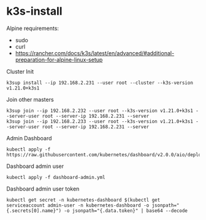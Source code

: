 # k3s-install

Alpine requirements:
- sudo
- curl
- https://rancher.com/docs/k3s/latest/en/advanced/#additional-preparation-for-alpine-linux-setup


Cluster Init
```
k3sup install --ip 192.168.2.231 --user root --cluster --k3s-version v1.21.0+k3s1
```
Join other masters
```
k3sup join --ip 192.168.2.232 --user root --k3s-version v1.21.0+k3s1 --server-user root --server-ip 192.168.2.231 --server
k3sup join --ip 192.168.2.233 --user root --k3s-version v1.21.0+k3s1 --server-user root --server-ip 192.168.2.231 --server
```

Admin Dashboard
```
kubectl apply -f https://raw.githubusercontent.com/kubernetes/dashboard/v2.0.0/aio/deploy/recommended.yaml
```

Dashboard admin user
```
kubectl apply -f dashboard-admin.yml
```

Dashboard admin user token
```
kubectl get secret -n kubernetes-dashboard $(kubectl get serviceaccount admin-user -n kubernetes-dashboard -o jsonpath="{.secrets[0].name}") -o jsonpath="{.data.token}" | base64 --decode
```
